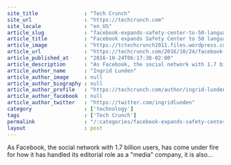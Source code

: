 ```yaml
---
site_title               : "Tech Crunch"
site_url                 : "https://techcrunch.com"
site_locale              : "en_US"
article_slug             : "facebook-expands-safety-center-to-50-languages-doubles-down-on-bullies-with-60-partners"
article_title            : "Facebook expands Safety Center to 50 languages, doubles down on bullies with 60 partners"
article_image            : "https://tctechcrunch2011.files.wordpress.com/2016/10/safety-center-page-002.jpg?w=764&h=400&crop=1"
article_url              : "https://techcrunch.com/2016/10/24/facebook-expands-safety-center-to-50-languages-doubles-down-on-bullies-with-60-partners/"
article_published_at     : "2016-10-24T06:17:38-02:00"
article_description      : "As Facebook, the social network with 1.7 billion users, has come under fire for how it has handled its editorial role as a 'media' company, it is also..."
article_author_name      : "Ingrid Lunden"
article_author_image     : null
article_author_biography : null
article_author_profile   : "https://techcrunch.com/author/ingrid-lunden/"
article_author_facebook  : null
article_author_twitter   : "https://twitter.com/ingridlunden"
category                 : ['technology']
tags                     : ['Tech Crunch']
permalink                : "/:categories/facebook-expands-safety-center-to-50-languages-doubles-down-on-bullies-with-60-partners/"
layout                   : post
---
```


As Facebook, the social network with 1.7 billion users, has come under fire for how it has handled its editorial role as a "media" company, it is also...
